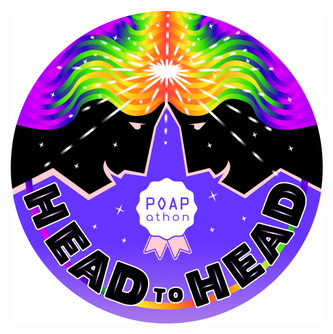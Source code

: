 ![POAP Head 2 Head design by melvinalvarez](https://github.com/melvinalvarez/POAPathon/blob/main/Head2Head/POAP_Head2Head.png?raw=true)